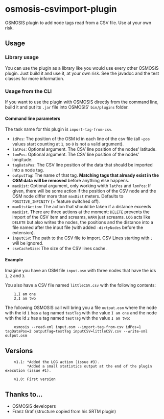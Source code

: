 # osmosis-csvimport-plugin
OSMOSIS plugin to add node tags read from a CSV file. Use at your own risk.

 

## Usage ##
### Library usage ###
You can use the plugin as a library like you would use every other OSMOSIS plugin. Just build it and use it, at your own risk. See the javadoc and the test classes for more information.

### Usage from the CLI ###
If you want to use the plugin with OSMOSIS directly from the command line, build it and put its `.jar` file into OSMOSIS' `bin/plugins` folder. 

#### Command line parameters ####

The task name for this plugin is `import-tag-from-csv`.

- `idPos`: The position of the OSM id in each line of the csv file (all `~pos` values start counting at `1`, so `0` is not a valid argument).
- `latPos`: Optional argument. The CSV line position of the nodes' latitude.
- `lonPos`: Optional argument. The CSV line position of the nodes' longitude.
- `tagDataPos`: The CSV line position of the data that should be imported into a node tag.
- `outputTag`: The name of that tag. **Matching tags that already exist in the OSM data will be removed** before anything else happens.
- `maxDist`: Optional argument, only working whith `latPos` and `lonPos`: If given, there will be some action if the position of the CSV node and the OSM node differ more than `maxDist` meters. Defaults to `POSITIVE_INFINITY` (= feature switched off).
- `maxDistAction`: The action that should be taken if a distance exceeds `maxDist`. There are three actions at the moment: `DELETE` prevents the import of the CSV item and screams, `WARN` just screams. `LOG` acts like `DELETE` but also writes the nodes, the positions and the distance into a file named after the input file (with added `-dirtyNodes` before the extension).
- `inputCSV`: The path to the CSV file to import. CSV Lines starting with `;` will be ignored.
- `csvCacheSize`: The size of the CSV lines cache.

#### Example ####
Imagine you have an OSM file `input.osm` with three nodes that have the ids `1`, `2` and `3`.

You also have a CSV file named `littleCSV.csv` with the following contents: 

        1,I am one
        2,I am two

The following OSMOSIS call will bring you a file `output.osm` where the node with the id `1` has a tag named `testTag` with the value `I am one` and the node with the id `2` has a tag named `testTag` with the value `I am two`:

        osmosis --read-xml input.osm --import-tag-from-csv idPos=1 tagDataPos=2 outputTag=testTag inputCSV=littleCSV.csv --write-xml output.osm

## Versions ##

        v1.1: *Added the LOG action (issue #3).
              *Added a small statistics output at the end of the plugin execution (issue #1). 
        
        v1.0: First version

## Thanks to... ##

- OSMOSIS developers
- Franz Graf (structure copied from his SRTM plugin)